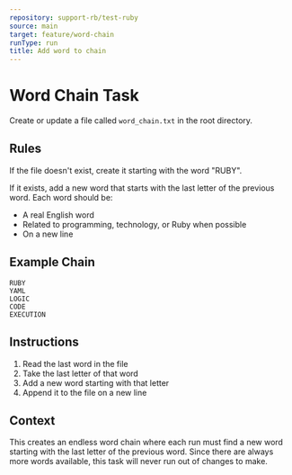 ```yaml
---
repository: support-rb/test-ruby
source: main
target: feature/word-chain
runType: run
title: Add word to chain
---
```


# Word Chain Task

Create or update a file called `word_chain.txt` in the root directory.

## Rules

If the file doesn't exist, create it starting with the word "RUBY".

If it exists, add a new word that starts with the last letter of the previous word. Each word should be:
- A real English word
- Related to programming, technology, or Ruby when possible
- On a new line

## Example Chain
```
RUBY
YAML
LOGIC
CODE
EXECUTION
```

## Instructions

1. Read the last word in the file
2. Take the last letter of that word
3. Add a new word starting with that letter
4. Append it to the file on a new line

## Context

This creates an endless word chain where each run must find a new word starting with the last letter of the previous word. Since there are always more words available, this task will never run out of changes to make.